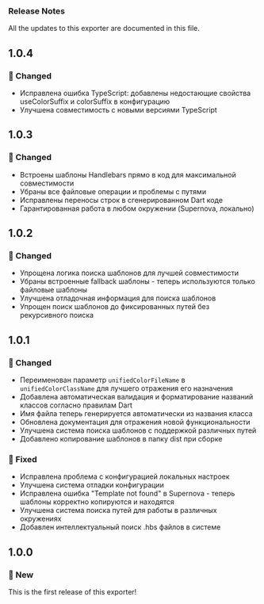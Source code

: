 ### Release Notes
All the updates to this exporter are documented in this file.

## 1.0.4

### 🔧 Changed

- Исправлена ошибка TypeScript: добавлены недостающие свойства useColorSuffix и colorSuffix в конфигурацию
- Улучшена совместимость с новыми версиями TypeScript

## 1.0.3

### 🔧 Changed

- Встроены шаблоны Handlebars прямо в код для максимальной совместимости
- Убраны все файловые операции и проблемы с путями
- Исправлены переносы строк в сгенерированном Dart коде
- Гарантированная работа в любом окружении (Supernova, локально)

## 1.0.2

### 🔧 Changed

- Упрощена логика поиска шаблонов для лучшей совместимости
- Убраны встроенные fallback шаблоны - теперь используются только файловые шаблоны
- Улучшена отладочная информация для поиска шаблонов
- Упрощен поиск шаблонов до фиксированных путей без рекурсивного поиска

## 1.0.1

### 🔧 Changed

- Переименован параметр `unifiedColorFileName` в `unifiedColorClassName` для лучшего отражения его назначения
- Добавлена автоматическая валидация и форматирование названий классов согласно правилам Dart
- Имя файла теперь генерируется автоматически из названия класса
- Обновлена документация для отражения новой функциональности
- Улучшена система поиска шаблонов с поддержкой различных путей
- Добавлено копирование шаблонов в папку dist при сборке

### 🐛 Fixed

- Исправлена проблема с конфигурацией локальных настроек
- Улучшена система отладки конфигурации
- Исправлена ошибка "Template not found" в Supernova - теперь шаблоны корректно копируются и находятся
- Улучшена система поиска путей для работы в различных окружениях
- Добавлен интеллектуальный поиск .hbs файлов в системе

## 1.0.0

### 🚀 New

This is the first release of this exporter!